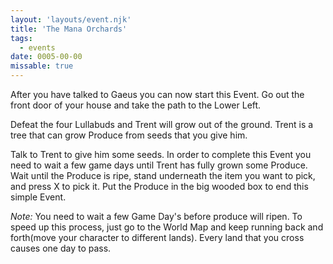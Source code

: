 ```yaml
---
layout: 'layouts/event.njk'
title: 'The Mana Orchards'
tags:
  - events
date: 0005-00-00
missable: true
---
```

After you have talked to Gaeus you can now start this Event. Go out the front door of your house and take the path to the Lower Left.

Defeat the four Lullabuds and Trent will grow out of the ground. Trent is a tree that can grow Produce from seeds that you give him.

Talk to Trent to give him some seeds. In order to complete this Event you need to wait a few game days until Trent has fully grown some Produce. Wait until the Produce is ripe, stand underneath the item you want to pick, and press X to pick it. Put the Produce in the big wooded box to end this simple Event.

*Note:*
You need to wait a few Game Day's before produce will ripen. To speed up this process, just go to the World Map and keep running back and forth(move your character to different lands). Every land that you cross causes one day to pass.